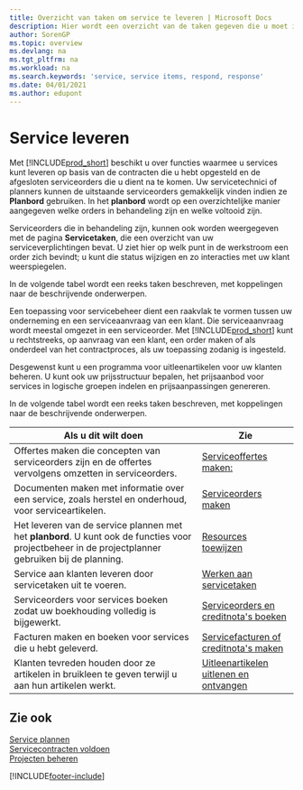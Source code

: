 ```yaml
---
title: Overzicht van taken om service te leveren | Microsoft Docs
description: Hier wordt een overzicht van de taken gegeven die u moet instellen om ervoor te zorgen dat u kwaliteitsservice levert en afspraken met klanten nakomt.
author: SorenGP
ms.topic: overview
ms.devlang: na
ms.tgt_pltfrm: na
ms.workload: na
ms.search.keywords: 'service, service items, respond, response'
ms.date: 04/01/2021
ms.author: edupont
---
```

# <a name="delivering-service"></a>Service leveren
Met [!INCLUDE[prod_short](includes/prod_short.md)] beschikt u over functies waarmee u services kunt leveren op basis van de contracten die u hebt opgesteld en de afgesloten serviceorders die u dient na te komen. Uw servicetechnici of planners kunnen de uitstaande serviceorders gemakkelijk vinden indien ze **Planbord** gebruiken. In het **planbord** wordt op een overzichtelijke manier aangegeven welke orders in behandeling zijn en welke voltooid zijn.  
  
Serviceorders die in behandeling zijn, kunnen ook worden weergegeven met de pagina **Servicetaken**, die een overzicht van uw serviceverplichtingen bevat. U ziet hier op welk punt in de werkstroom een order zich bevindt; u kunt die status wijzigen en zo interacties met uw klant weerspiegelen.  
  
In de volgende tabel wordt een reeks taken beschreven, met koppelingen naar de beschrijvende onderwerpen.   

Een toepassing voor servicebeheer dient een raakvlak te vormen tussen uw onderneming en een serviceaanvraag van een klant. Die serviceaanvraag wordt meestal omgezet in een serviceorder. Met [!INCLUDE[prod_short](includes/prod_short.md)] kunt u rechtstreeks, op aanvraag van een klant, een order maken of als onderdeel van het contractproces, als uw toepassing zodanig is ingesteld.  
  
Desgewenst kunt u een programma voor uitleenartikelen voor uw klanten beheren. U kunt ook uw prijsstructuur bepalen, het prijsaanbod voor services in logische groepen indelen en prijsaanpassingen genereren.  
  
In de volgende tabel wordt een reeks taken beschreven, met koppelingen naar de beschrijvende onderwerpen.   
  
|**Als u dit wilt doen**|**Zie**|  
|------------|-------------|  
|Offertes maken die concepten van serviceorders zijn en de offertes vervolgens omzetten in serviceorders.|[Serviceoffertes maken:](service-how-to-create-service-quotes.md)|
|Documenten maken met informatie over een service, zoals herstel en onderhoud, voor serviceartikelen.|[Serviceorders maken](service-how-to-create-service-orders.md)|
|Het leveren van de service plannen met het **planbord**. U kunt ook de functies voor projectbeheer in de projectplanner gebruiken bij de planning.|[Resources toewijzen](service-how-to-allocate-resources.md)|  
|Service aan klanten leveren door servicetaken uit te voeren.|[Werken aan servicetaken](service-how-to-work-on-service-tasks.md)|  
|Serviceorders voor services boeken zodat uw boekhouding volledig is bijgewerkt.|[Serviceorders en creditnota's boeken](service-how-to-post-service-orders.md)|  
|Facturen maken en boeken voor services die u hebt geleverd.|[Servicefacturen of creditnota's maken](service-how-create-invoices.md)|  
|Klanten tevreden houden door ze artikelen in bruikleen te geven terwijl u aan hun artikelen werkt.| [Uitleenartikelen uitlenen en ontvangen](service-how-to-lend-receive-loaners.md)|
  
## <a name="see-also"></a>Zie ook
[Service plannen](service-plan-service.md)  
[Servicecontracten voldoen](service-fulfill-service-contracts.md)  
[Projecten beheren](projects-manage-projects.md)  


[!INCLUDE[footer-include](includes/footer-banner.md)]
